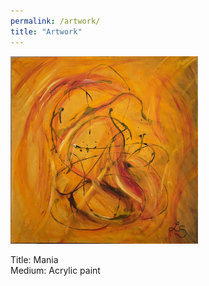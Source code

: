 ```yaml
---
permalink: /artwork/
title: "Artwork"
---
```


<img src='/assets/images/mania.jpg' width="300"><br>

Title: Mania </br>
Medium: Acrylic paint
